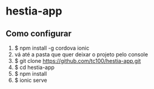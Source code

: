 # hestia-app

## Como configurar

1. $ npm install -g cordova ionic
2. vá até a pasta que quer deixar o projeto pelo console
3. $ git clone https://github.com/tc100/hestia-app.git
4. $ cd hestia-app
5. $ npm install
6. $ ionic serve
